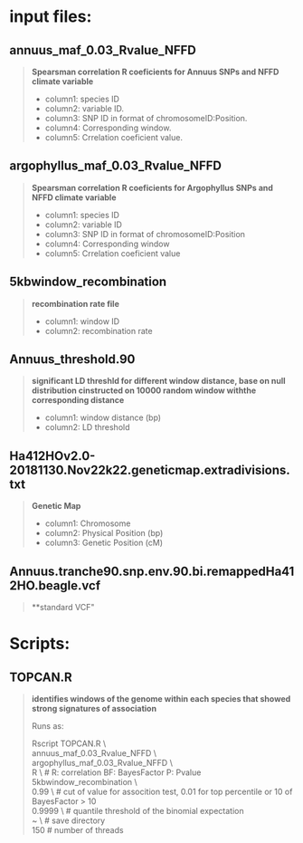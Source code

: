# input files:

## annuus_maf_0.03_Rvalue_NFFD

> **Spearsman correlation R coeficients for Annuus SNPs and NFFD climate variable** 
> - column1: species ID 
> - column2: variable ID.
> - column3: SNP ID in format of chromosomeID:Position.
> - column4: Corresponding window.
> - column5: Crrelation coeficient value.

## argophyllus_maf_0.03_Rvalue_NFFD

> **Spearsman correlation R coeficients for Argophyllus SNPs and NFFD climate variable**
> - column1: species ID
> - column2: variable ID
> - column3: SNP ID in format of chromosomeID:Position
> - column4: Corresponding window
> - column5: Crrelation coeficient value

## 5kbwindow_recombination

> **recombination rate file**
>  - column1: window ID
>  - column2: recombination rate

## Annuus_threshold.90

> **significant LD threshld for different window distance, base on null distribution cinstructed on 10000 random window withthe corresponding distance**
>  - column1: window distance (bp)
>  - column2: LD threshold

## Ha412HOv2.0-20181130.Nov22k22.geneticmap.extradivisions.txt

> **Genetic Map**
> - column1: Chromosome
> - column2: Physical Position (bp)
> - column3: Genetic Position (cM)

## Annuus.tranche90.snp.env.90.bi.remappedHa412HO.beagle.vcf

> **standard VCF"

# Scripts:

## TOPCAN.R

> **identifies windows of the genome within each species that showed strong signatures of association**
>
> Runs as:
> 
> Rscript TOPCAN.R \\\
> annuus_maf_0.03_Rvalue_NFFD \\\
> argophyllus_maf_0.03_Rvalue_NFFD \\\
> R \\ # R: correlation BF: BayesFactor P: Pvalue\
> 5kbwindow_recombination \\\
> 0.99 \\ # cut of value for assocition test, 0.01 for top percentile or 10 of BayesFactor > 10\
> 0.9999 \\ # quantile threshold of the binomial expectation \
> ~ \\ # save directory \
> 150 # number of threads


